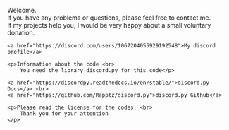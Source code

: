 <!DOCTYPE html>
<html lang="en">
<head>
    <meta charset="UTF-8">
    <meta http-equiv="X-UA-Compatible" content="IE=edge">
    <meta name="viewport" content="width=device-width, initial-scale=1.0">
    <title>Document</title>
</head>
<body>
    <p>Welcome. <br>
        If you have any problems or questions, please feel free to contact me. <br>
        If my projects help you, I would be very happy about a small voluntary donation.</p>
    
    <a href="https://discord.com/users/1067204055929192548">My discord profile</a>

    <p>Information about the code <br>
        You need the library discord.py for this code</p>
    
    <a href="https://discordpy.readthedocs.io/en/stable/">discord.py Docs</a> <br>
    <a href="https://github.com/Rapptz/discord.py">discord.py Github</a>

    <p>Please read the license for the codes. <br>
        Thank you for your attention
    </p>
</body>
</html>
